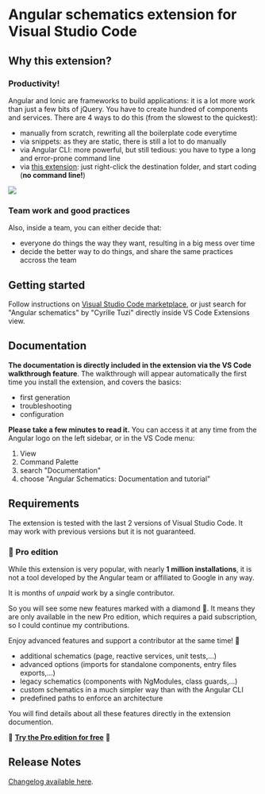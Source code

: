 # Angular schematics extension for Visual Studio Code

## Why this extension?

### Productivity!

Angular and Ionic are frameworks to build applications: it is a lot more work than just a few bits of jQuery. You have to create hundred of components and services. There are 4 ways to do this (from the slowest to the quickest):
- manually from scratch, rewriting all the boilerplate code everytime
- via snippets: as they are static, there is still a lot to do manually
- via Angular CLI: more powerful, but still tedious: you have to type a long and error-prone command line
- via [this extension](https://marketplace.visualstudio.com/items?itemName=cyrilletuzi.angular-schematics): just right-click the destination folder, and start coding (**no command line!**)

![](https://github.com/cyrilletuzi/vscode-angular-schematics/raw/main/angular-schematics-demo-20191025.gif)

### Team work and good practices

Also, inside a team, you can either decide that:
- everyone do things the way they want, resulting in a big mess over time
- decide the better way to do things, and share the same practices accross the team

## Getting started

Follow instructions on [Visual Studio Code marketplace](https://marketplace.visualstudio.com/items?itemName=cyrilletuzi.angular-schematics), or just search for "Angular schematics" by "Cyrille Tuzi" directly inside VS Code Extensions view.

## Documentation

**The documentation is directly included in the extension via the VS Code walkthrough feature**. The walkthrough will appear automatically the first time you install the extension, and covers the basics:
- first generation
- troubleshooting
- configuration

**Please take a few minutes to read it.** You can access it at any time from the Angular logo on the left sidebar, or in the VS Code menu:
1. View
2. Command Palette
3. search "Documentation"
4. choose "Angular Schematics: Documentation and tutorial"

## Requirements

The extension is tested with the last 2 versions of Visual Studio Code. It may work with previous versions but it is not guaranteed.

### 💎 Pro edition

While this extension is very popular, with nearly **1 million installations**, it is not a tool developed by the Angular team or affiliated to Google in any way.

It is months of *unpaid* work by a single contributor.

So you will see some new features marked with a diamond 💎. It means they are only available in the new Pro edition, which requires a paid subscription, so I could continue my contributions.

Enjoy advanced features and support a contributor at the same time! 💖
- additional schematics (page, reactive services, unit tests,...)
- advanced options (imports for standalone components, entry files exports,...)
- legacy schematics (components with NgModules, class guards,...)
- custom schematics in a much simpler way than with the Angular CLI
- predefined paths to enforce an architecture

You will find details about all these features directly in the extension documention.

💎 **[Try the Pro edition for free](https://cyrilletuzi.gumroad.com/l/schematicspro)** 💎

## Release Notes

[Changelog available here](https://github.com/cyrilletuzi/vscode-angular-schematics/blob/main/CHANGELOG.md).
